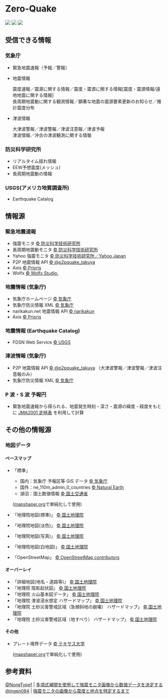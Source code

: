 # Zero-Quake

![](https://img.shields.io/github/downloads/0quake/Zero-Quake/total)
![](https://img.shields.io/github/package-json/v/0quake/Zero-Quake)
![](https://img.shields.io/github/license/0quake/Zero-Quake)

## 受信できる情報

### 気象庁

- 緊急地震速報（予報／警報）
- 地震情報

  震度速報／震源に関する情報／震度・震源に関する情報[震度・震源情報/遠地地震に関する情報]  
  長周期地震動に関する観測情報／顕著な地震の震源要素更新のお知らせ／推計震度分布
- 津波情報

  大津波警報／津波警報／津波注意報／津波予報  
  津波情報／沖合の津波観測に関する情報

### 防災科学研究所

- リアルタイム揺れ情報
- EEW予想震度(メッシュ)
- 長周期地震動の情報

### USGS(アメリカ地質調査所)

- Earthquake Catalog

## 情報源

### 緊急地震速報

- 強震モニタ [© 防災科学技術研究所](http://www.kmoni.bosai.go.jp/)
- 長周期地震動モニタ [© 防災科学技術研究所](lmoni.bosai.go.jp)
- Yahoo 強震モニタ [© 防災科学技術研究所／Yahoo Japan](https://typhoon.yahoo.co.jp/weather/jp/earthquake/kyoshin/)
- P2P 地震情報 API [© @p2pquake_takuya](https://www.p2pquake.net/json_api_v2/)
- Axis [© Prioris](https://axis.prioris.jp/)
- Wolfx [© Wolfx Studio.](https://api.wolfx.jp/)

### 地震情報 (気象庁)

- 気象庁ホームページ [© 気象庁](https://www.jma.go.jp/bosai/map.html?contents=earthquake_map)
- 気象庁防災情報 XML [© 気象庁](https://xml.kishou.go.jp/xmlpull.html)
- narikakun.net 地震情報 API [© narikakun](https://dev.narikakun.net/doc/earthquake)
- Axis [© Prioris](https://axis.prioris.jp/)

### 地震情報 (Earthquake Catalog)

- FDSN Web Service [© USGS](https://earthquake.usgs.gov/fdsnws/event/1/)

### 津波情報 (気象庁)

- P2P 地震情報 API [© @p2pquake_takuya](https://www.p2pquake.net/json_api_v2/)  （大津波警報／津波警報／津波注意報のみ）
- 気象庁防災情報 XML [© 気象庁](https://xml.kishou.go.jp/xmlpull.html)

### P 波・S 波 予報円

- 緊急地震速報から得られる、地震発生時刻・深さ・震源の緯度・経度をもとに [JMA2001 走時表](https://www.data.jma.go.jp/eqev/data/bulletin/catalog/appendix/trtime/trt_j.html) を利用して計算

## その他の情報源

### 地図データ

#### ベースマップ

- 「標準」
  - 国内：気象庁 予報区等 GIS データ [© 気象庁](https://www.data.jma.go.jp/developer/gis.html)
  - 国外：ne_110m_admin_0_countries [© Natural Earth ](https://www.naturalearthdata.com/downloads/110m-cultural-vectors/)
  - 湖沼：国土数値情報 [© 国土交通省 ](https://nlftp.mlit.go.jp/ksj/gml/datalist/KsjTmplt-W09-v2_2.html)

  ([mapshaper.org](https://mapshaper.org/)で単純化して使用)
- 「地理院地図(標準)」 [© 国土地理院](https://maps.gsi.go.jp/development/ichiran.html)
- 「地理院地図(淡色)」 [© 国土地理院](https://maps.gsi.go.jp/development/ichiran.html)
- 「地理院地図(写真)」 [© 国土地理院](https://maps.gsi.go.jp/development/ichiran.html)
- 「地理院地図(白地図)」 [© 国土地理院](https://maps.gsi.go.jp/development/ichiran.html)
- 「OpenStreetMap」 [© OpenStreetMap contributors](https://www.openstreetmap.org/copyright/)

#### オーバーレイ

- 「詳細地図(地名・道路等)」 [© 国土地理院](https://maps.gsi.go.jp/development/ichiran.html)
- 「地理院 陰影起伏図」 [© 国土地理院](https://maps.gsi.go.jp/development/ichiran.html)
- 「地理院 火山基本図データ」 [© 国土地理院](https://maps.gsi.go.jp/development/ichiran.html)
- 「地理院 津波浸水想定 ハザードマップ」 [© 国土地理院](https://maps.gsi.go.jp/development/ichiran.html)
- 「地理院 土砂災害警戒区域（急傾斜地の崩壊） ハザードマップ」 [© 国土地理院](https://maps.gsi.go.jp/development/ichiran.html)
- 「地理院 土砂災害警戒区域（地すべり） ハザードマップ」 [© 国土地理院](https://maps.gsi.go.jp/development/ichiran.html)

#### その他

- プレート境界データ [© テキサス大学](http://www-udc.ig.utexas.edu/external/plates/data.htm)

  ([mapshaper.org](https://mapshaper.org/)で単純化して使用)

## 参考資料

[@NoneType1](https://twitter.com/NoneType1) |
[多項式補間を使用して強震モニタ画像から数値データを決定する](https://qiita.com/NoneType1/items/a4d2cf932e20b56ca444)  
[@ingen084](https://twitter.com/ingen084) |
[強震モニタの画像から震度と地点を特定するまで](https://qiita.com/ingen084/items/7e91f8da2996972ac586)
